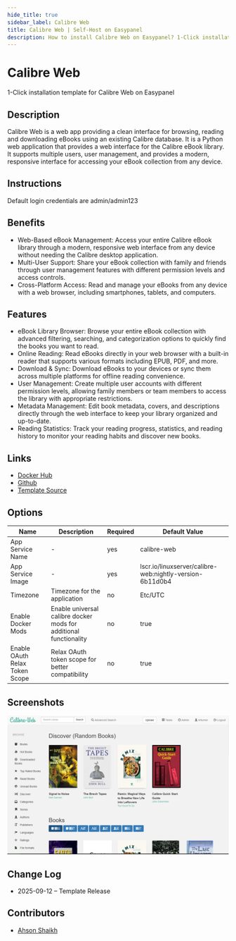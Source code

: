 ```yaml
---
hide_title: true
sidebar_label: Calibre Web
title: Calibre Web | Self-Host on Easypanel
description: How to install Calibre Web on Easypanel? 1-Click installation template for Calibre Web on Easypanel
---
```


<!-- generated -->

# Calibre Web

1-Click installation template for Calibre Web on Easypanel

## Description

Calibre Web is a web app providing a clean interface for browsing, reading and downloading eBooks using an existing Calibre database. It is a Python web application that provides a web interface for the Calibre eBook library. It supports multiple users, user management, and provides a modern, responsive interface for accessing your eBook collection from any device.

## Instructions

Default login credentials are admin/admin123

## Benefits

- Web-Based eBook Management: Access your entire Calibre eBook library through a modern, responsive web interface from any device without needing the Calibre desktop application.
- Multi-User Support: Share your eBook collection with family and friends through user management features with different permission levels and access controls.
- Cross-Platform Access: Read and manage your eBooks from any device with a web browser, including smartphones, tablets, and computers.

## Features

- eBook Library Browser: Browse your entire eBook collection with advanced filtering, searching, and categorization options to quickly find the books you want to read.
- Online Reading: Read eBooks directly in your web browser with a built-in reader that supports various formats including EPUB, PDF, and more.
- Download & Sync: Download eBooks to your devices or sync them across multiple platforms for offline reading convenience.
- User Management: Create multiple user accounts with different permission levels, allowing family members or team members to access the library with appropriate restrictions.
- Metadata Management: Edit book metadata, covers, and descriptions directly through the web interface to keep your library organized and up-to-date.
- Reading Statistics: Track your reading progress, statistics, and reading history to monitor your reading habits and discover new books.

## Links

- [Docker Hub](https://hub.docker.com/r/linuxserver/calibre-web)
- [Github](https://github.com/janeczku/calibre-web)
- [Template Source](https://github.com/easypanel-io/templates/tree/main/templates/calibre-web)

## Options

Name | Description | Required | Default Value
-|-|-|-
App Service Name | - | yes | calibre-web
App Service Image | - | yes | lscr.io/linuxserver/calibre-web:nightly-version-6b11d0b4
Timezone | Timezone for the application | no | Etc/UTC
Enable Docker Mods | Enable universal calibre docker mods for additional functionality | no | true
Enable OAuth Relax Token Scope | Relax OAuth token scope for better compatibility | no | true

## Screenshots

![Calibre Web Screenshot](./assets/screenshot.png)

## Change Log

- 2025-09-12 – Template Release

## Contributors

- [Ahson Shaikh](https://github.com/Ahson-Shaikh)
